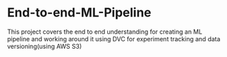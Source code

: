 # End-to-end-ML-Pipeline
This project covers the end to end understanding for creating an ML pipeline and working around it using DVC for experiment tracking and data versioning(using AWS S3)
